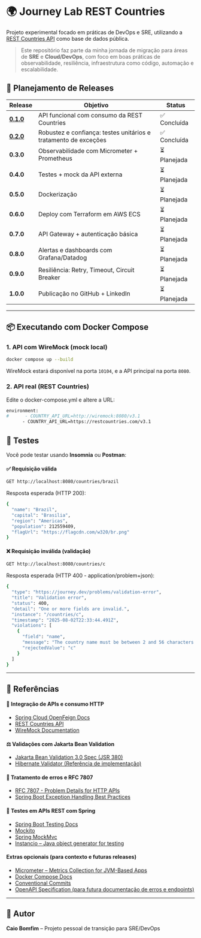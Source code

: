 # 🌍 Journey Lab REST Countries

Projeto experimental focado em práticas de DevOps e SRE, utilizando a [REST Countries API](https://restcountries.com/) como base de dados pública.

> Este repositório faz parte da minha jornada de migração para áreas de **SRE** e **Cloud/DevOps**, com foco em boas práticas de observabilidade, resiliência, infraestrutura como código, automação e escalabilidade.

## 📅 Planejamento de Releases

| Release                       | Objetivo                                                        | Status         |
|-------------------------------|-----------------------------------------------------------------|----------------|
| [**0.1.0**](CHANGELOG.md#010) | API funcional com consumo da REST Countries                     | ✅ Concluída    |
| [**0.2.0**](CHANGELOG.md#020) | Robustez e confiança: testes unitários e tratamento de exceções | ✅ Concluída    |
| **0.3.0**                     | Observabilidade com Micrometer + Prometheus                     | ⏳ Planejada    |
| **0.4.0**                     | Testes + mock da API externa                                    | ⏳ Planejada    |
| **0.5.0**                     | Dockerização                                                    | ⏳ Planejada    |
| **0.6.0**                     | Deploy com Terraform em AWS ECS                                 | ⏳ Planejada    |
| **0.7.0**                     | API Gateway + autenticação básica                               | ⏳ Planejada    |
| **0.8.0**                     | Alertas e dashboards com Grafana/Datadog                        | ⏳ Planejada    |
| **0.9.0**                     | Resiliência: Retry, Timeout, Circuit Breaker                    | ⏳ Planejada    |
| **1.0.0**                     | Publicação no GitHub + LinkedIn                                 | ⏳ Planejada    |

---

## 📦 Executando com Docker Compose

### 1. API com WireMock (mock local)

```bash
docker compose up --build
```

WireMock estará disponível na porta `10104`, e a API principal na porta `8080`.

### 2. API real (REST Countries)

Edite o docker-compose.yml e altere a URL:

```bash
environment:
#      - COUNTRY_API_URL=http://wiremock:8080/v3.1
      - COUNTRY_API_URL=https://restcountries.com/v3.1
```

## 🧪 Testes

Você pode testar usando **Insomnia** ou **Postman**:

#### ✅ Requisição válida

```bash
GET http://localhost:8080/countries/brazil
```

Resposta esperada (HTTP 200):

```bash
{
  "name": "Brazil",
  "capital": "Brasilia",
  "region": "Americas",
  "population": 212559409,
  "flagUrl": "https://flagcdn.com/w320/br.png"
}
```

#### ❌ Requisição inválida (validação)

```bash
GET http://localhost:8080/countries/c
```

Resposta esperada (HTTP 400 - application/problem+json):

```bash
{
  "type": "https://journey.dev/problems/validation-error",
  "title": "Validation error",
  "status": 400,
  "detail": "One or more fields are invalid.",
  "instance": "/countries/c",
  "timestamp": "2025-08-02T22:33:44.491Z",
  "violations": [
    {
      "field": "name",
      "message": "The country name must be between 2 and 56 characters.",
      "rejectedValue": "c"
    }
  ]
}
```

---

## 📘 Referências

#### 🧩 Integração de APIs e consumo HTTP
- [Spring Cloud OpenFeign Docs](https://docs.spring.io/spring-cloud-openfeign/docs/current/reference/html/)
- [REST Countries API](https://restcountries.com/)
- [WireMock Documentation](https://wiremock.org/docs/)

#### ⚖️ Validações com Jakarta Bean Validation
- [Jakarta Bean Validation 3.0 Spec (JSR 380)](https://jakarta.ee/specifications/bean-validation/3.0/jakarta-bean-validation-spec-3.0.html)
- [Hibernate Validator (Referência de implementação)](https://hibernate.org/validator/)

#### 🚨 Tratamento de erros e RFC 7807
- [RFC 7807 - Problem Details for HTTP APIs](https://datatracker.ietf.org/doc/html/rfc7807)
- [Spring Boot Exception Handling Best Practices](https://reflectoring.io/spring-boot-exception-handling/)

#### 🧪 Testes em APIs REST com Spring
- [Spring Boot Testing Docs](https://docs.spring.io/spring-boot/reference/testing/index.html#testing)
- [Mockito](https://site.mockito.org/)
- [Spring MockMvc](https://docs.spring.io/spring-framework/docs/current/javadoc-api/org/springframework/test/web/servlet/MockMvc.html)
- [Instancio – Java object generator for testing](https://www.instancio.org/)

#### Extras opcionais (para contexto e futuras releases)
- [Micrometer – Metrics Collection for JVM-Based Apps](https://micrometer.io/)
- [Docker Compose Docs](https://docs.docker.com/compose/)
- [Conventional Commits](https://www.conventionalcommits.org/en/v1.0.0/)
- [OpenAPI Specification (para futura documentação de erros e endpoints)](https://spec.openapis.org/oas/latest.html)

---

## 📌 Autor
**Caio Bomfim** – Projeto pessoal de transição para SRE/DevOps

